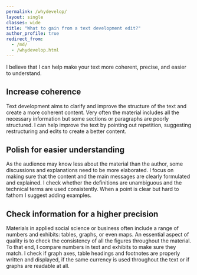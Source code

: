 ```yaml
---
permalink: /whydevelop/
layout: single
classes: wide
title: "What to gain from a text development edit?"
author_profile: true
redirect_from:
  - /md/
  - /whydevelop.html
---
```


I believe that I can help make your text more coherent, precise, and easier to understand. 

## Increase coherence

Text development aims to clarify and improve the structure of the text and create a more coherent content. 
Very often the material includes all the necessary information but some sections or paragraphs are poorly structured. I can help improve the text by pointing out repetition, suggesting restructuring and edits to create a better content. 


## Polish for easier understanding 

As the audience may know less about the material than the author, some discussions and explanations need to be more elaborated. I focus on making sure that the content and the main messages are clearly formulated and explained. I check whether the definitions are unambiguous and the technical terms are used consistently. When a point is clear but hard to fathom I suggest adding examples. 


## Check information for a higher precision

Materials in applied social science or business often include a range of numbers and exhibits: tables, graphs, or even maps. An essential aspect of quality is to check the consistency of all the figures throughout the material. To that end, I compare numbers in text and exhibits to make sure they match. I check if graph axes, table headings and footnotes are properly written and displayed, if the same currency is used throughout the text or if graphs are readable at all.   





